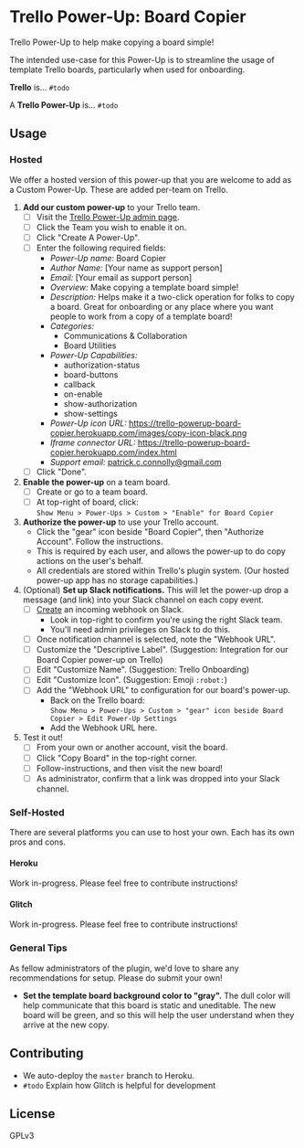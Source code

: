 # Trello Power-Up: Board Copier

Trello Power-Up to help make copying a board simple!

The intended use-case for this Power-Up is to streamline the usage of
template Trello boards, particularly when used for onboarding.

**Trello** is... `#todo`

A **Trello Power-Up** is... `#todo`

## Usage

### Hosted

We offer a hosted version of this power-up that you are welcome to add
as a Custom Power-Up. These are added per-team on Trello.

1. **Add our custom power-up** to your Trello team.
    - [ ] Visit the [Trello Power-Up admin page][powerup-admin].
    - [ ] Click the Team you wish to enable it on.
    - [ ] Click "Create A Power-Up".
    - [ ] Enter the following required fields:
      - _Power-Up name:_ Board Copier
      - _Author Name:_ [Your name as support person]
      - _Email:_ [Your email as support person]
      - _Overview:_ Make copying a template board simple!
      - _Description:_ Helps make it a two-click operation for folks to
        copy a board. Great for onboarding or any place where you want
        people to work from a copy of a template board!
      - _Categories:_
        - Communications & Collaboration
        - Board Utilities
      - _Power-Up Capabilities:_
        - authorization-status
        - board-buttons
        - callback
        - on-enable
        - show-authorization
        - show-settings
      - _Power-Up icon URL:_ https://trello-powerup-board-copier.herokuapp.com/images/copy-icon-black.png
      - _Iframe connector URL:_ https://trello-powerup-board-copier.herokuapp.com/index.html
      - _Support email:_ patrick.c.connolly@gmail.com
    - [ ] Click "Done".
2. **Enable the power-up** on a team board.
    - [ ] Create or go to a team board.
    - [ ] At top-right of board, click:<br />
          `Show Menu > Power-Ups > Custom > "Enable" for Board Copier`
3. **Authorize the power-up** to use your Trello account.
    - Click the "gear" icon beside "Board Copier", then "Authorize
      Account". Follow the instructions.
    - This is required by each user, and allows the power-up to do copy
      actions on the user's behalf.
    - All credentials are stored within Trello's plugin system. (Our
      hosted power-up app has no storage capabilities.)
4. (Optional) **Set up Slack notifications.** This will let the power-up
   drop a message (and link) into your Slack channel on each copy event.
    - [ ] [Create][create-webhook] an incoming webhook on Slack.
      - Look in top-right to confirm you're using the right Slack team.
      - You'll need admin privileges on Slack to do this.
    - [ ] Once notification channel is selected, note the "Webhook URL".
    - [ ] Customize the "Descriptive Label". (Suggestion: Integration for
      our Board Copier power-up on Trello)
    - [ ] Edit "Customize Name". (Suggestion: Trello Onboarding)
    - [ ] Edit "Customize Icon". (Suggestion: Emoji `:robot:`)
    - [ ] Add the "Webhook URL" to configuration for our board's power-up.
      - Back on the Trello board:<br />
        `Show Menu > Power-Ups > Custom > "gear" icon beside Board Copier > Edit Power-Up Settings`
      - Add the Webhook URL here.
5. Test it out!
    - [ ] From your own or another account, visit the board.
    - [ ] Click "Copy Board" in the top-right corner.
    - [ ] Follow-instructions, and then visit the new board!
    - [ ] As administrator, confirm that a link was dropped into your
      Slack channel.

### Self-Hosted

There are several platforms you can use to host your own. Each has its
own pros and cons.

#### Heroku

Work in-progress. Please feel free to contribute instructions!

#### Glitch

Work in-progress. Please feel free to contribute instructions!

### General Tips

As fellow administrators of the plugin, we'd love to share any
recommendations for setup. Please do submit your own!

- **Set the template board background color to "gray".** The dull color
  will help communicate that this board is static and uneditable. The new board
  will be green, and so this will help the user understand when they
  arrive at the new copy.

## Contributing

- We auto-deploy the `master` branch to Heroku.
- `#todo` Explain how Glitch is helpful for development

## License

GPLv3

<!-- Links -->
[powerup-admin]: https://trello.com/power-ups/admin
[create-webhook]: https://my.slack.com/services/new/incoming-webhook/
